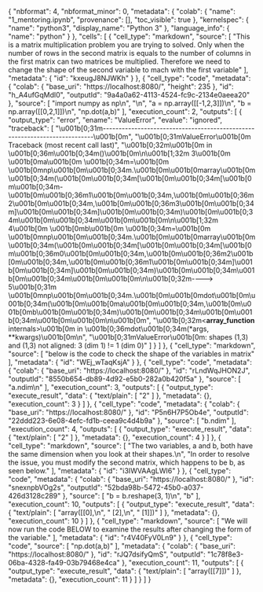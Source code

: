 {
  "nbformat": 4,
  "nbformat_minor": 0,
  "metadata": {
    "colab": {
      "name": "1_mentoring.ipynb",
      "provenance": [],
      "toc_visible": true
    },
    "kernelspec": {
      "name": "python3",
      "display_name": "Python 3"
    },
    "language_info": {
      "name": "python"
    }
  },
  "cells": [
    {
      "cell_type": "markdown",
      "source": [
        "This is a matrix multiplication problem you are trying to solved. Only when the number of rows in the second matrix is equals to the number of columns in the first matrix can two matrices be multiplied. Therefore we need to change the shape of the second variable to mach with the first variable"
      ],
      "metadata": {
        "id": "kxeugJ8NJWKh"
      }
    },
    {
      "cell_type": "code",
      "metadata": {
        "colab": {
          "base_uri": "https://localhost:8080/",
          "height": 235
        },
        "id": "h_A4ufGqMdl0",
        "outputId": "9a4a0a62-4113-4524-fc9c-2134e0aeea20"
      },
      "source": [
        "import numpy as np\n",
        "\n",
        "a = np.array([[-1,2,3]])\n",
        "b = np.array([[0,2,1]])\n",
        "np.dot(a,b)"
      ],
      "execution_count": 2,
      "outputs": [
        {
          "output_type": "error",
          "ename": "ValueError",
          "evalue": "ignored",
          "traceback": [
            "\u001b[0;31m---------------------------------------------------------------------------\u001b[0m",
            "\u001b[0;31mValueError\u001b[0m                                Traceback (most recent call last)",
            "\u001b[0;32m<ipython-input-2-81fff3b7b83a>\u001b[0m in \u001b[0;36m<module>\u001b[0;34m()\u001b[0m\n\u001b[1;32m      3\u001b[0m \u001b[0ma\u001b[0m \u001b[0;34m=\u001b[0m \u001b[0mnp\u001b[0m\u001b[0;34m.\u001b[0m\u001b[0marray\u001b[0m\u001b[0;34m(\u001b[0m\u001b[0;34m[\u001b[0m\u001b[0;34m[\u001b[0m\u001b[0;34m-\u001b[0m\u001b[0;36m1\u001b[0m\u001b[0;34m,\u001b[0m\u001b[0;36m2\u001b[0m\u001b[0;34m,\u001b[0m\u001b[0;36m3\u001b[0m\u001b[0;34m]\u001b[0m\u001b[0;34m]\u001b[0m\u001b[0;34m)\u001b[0m\u001b[0;34m\u001b[0m\u001b[0;34m\u001b[0m\u001b[0m\n\u001b[1;32m      4\u001b[0m \u001b[0mb\u001b[0m \u001b[0;34m=\u001b[0m \u001b[0mnp\u001b[0m\u001b[0;34m.\u001b[0m\u001b[0marray\u001b[0m\u001b[0;34m(\u001b[0m\u001b[0;34m[\u001b[0m\u001b[0;34m[\u001b[0m\u001b[0;36m0\u001b[0m\u001b[0;34m,\u001b[0m\u001b[0;36m2\u001b[0m\u001b[0;34m,\u001b[0m\u001b[0;36m1\u001b[0m\u001b[0;34m]\u001b[0m\u001b[0;34m]\u001b[0m\u001b[0;34m)\u001b[0m\u001b[0;34m\u001b[0m\u001b[0;34m\u001b[0m\u001b[0m\n\u001b[0;32m----> 5\u001b[0;31m \u001b[0mnp\u001b[0m\u001b[0;34m.\u001b[0m\u001b[0mdot\u001b[0m\u001b[0;34m(\u001b[0m\u001b[0ma\u001b[0m\u001b[0;34m,\u001b[0m\u001b[0mb\u001b[0m\u001b[0;34m)\u001b[0m\u001b[0;34m\u001b[0m\u001b[0;34m\u001b[0m\u001b[0m\n\u001b[0m",
            "\u001b[0;32m<__array_function__ internals>\u001b[0m in \u001b[0;36mdot\u001b[0;34m(*args, **kwargs)\u001b[0m\n",
            "\u001b[0;31mValueError\u001b[0m: shapes (1,3) and (1,3) not aligned: 3 (dim 1) != 1 (dim 0)"
          ]
        }
      ]
    },
    {
      "cell_type": "markdown",
      "source": [
        "below is the code to check the shape of the variables in matrix"
      ],
      "metadata": {
        "id": "WEj_wTaqKsjA"
      }
    },
    {
      "cell_type": "code",
      "metadata": {
        "colab": {
          "base_uri": "https://localhost:8080/"
        },
        "id": "rLndWqJHON2J",
        "outputId": "8550b654-db89-4d92-e5b0-282a0b420f5a"
      },
      "source": [
        "a.ndim\n"
      ],
      "execution_count": 3,
      "outputs": [
        {
          "output_type": "execute_result",
          "data": {
            "text/plain": [
              "2"
            ]
          },
          "metadata": {},
          "execution_count": 3
        }
      ]
    },
    {
      "cell_type": "code",
      "metadata": {
        "colab": {
          "base_uri": "https://localhost:8080/"
        },
        "id": "P5n6H7P5Ob4e",
        "outputId": "22ddd223-6e08-4efc-fd1b-ceea9c4d4b9a"
      },
      "source": [
        "b.ndim"
      ],
      "execution_count": 4,
      "outputs": [
        {
          "output_type": "execute_result",
          "data": {
            "text/plain": [
              "2"
            ]
          },
          "metadata": {},
          "execution_count": 4
        }
      ]
    },
    {
      "cell_type": "markdown",
      "source": [
        "The two variables, a and b, both have the same dimension when you look at their shapes.\n",
        "In order to resolve the issue, you must modify the second matrix, which happens to be b, as seen below."
      ],
      "metadata": {
        "id": "i3IWVAAgLWI6"
      }
    },
    {
      "cell_type": "code",
      "metadata": {
        "colab": {
          "base_uri": "https://localhost:8080/"
        },
        "id": "snexnpbVOg2s",
        "outputId": "52bda98b-5472-45b0-a037-426d3128c289"
      },
      "source": [
        "b = b.reshape(3, 1)\n",
        "b"
      ],
      "execution_count": 10,
      "outputs": [
        {
          "output_type": "execute_result",
          "data": {
            "text/plain": [
              "array([[0],\n",
              "       [2],\n",
              "       [1]])"
            ]
          },
          "metadata": {},
          "execution_count": 10
        }
      ]
    },
    {
      "cell_type": "markdown",
      "source": [
        "We will now run the code BELOW to examine the results after changing the form of the variable."
      ],
      "metadata": {
        "id": "r4V40FyV0Ln9"
      }
    },
    {
      "cell_type": "code",
      "source": [
        "np.dot(a,b)"
      ],
      "metadata": {
        "colab": {
          "base_uri": "https://localhost:8080/"
        },
        "id": "rJQ7dsifyQmS",
        "outputId": "1c78f8e3-06ba-4328-fa49-03b79468e4ca"
      },
      "execution_count": 11,
      "outputs": [
        {
          "output_type": "execute_result",
          "data": {
            "text/plain": [
              "array([[7]])"
            ]
          },
          "metadata": {},
          "execution_count": 11
        }
      ]
    }
  ]
}